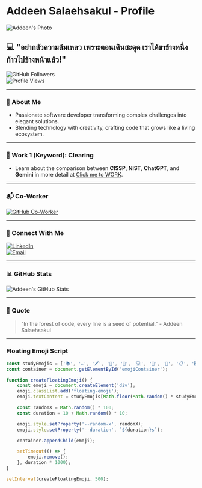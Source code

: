 # Addeen Salaehsakul - Profile

![Addeen's Photo](https://i.ibb.co/7WwNGMh/IMG-4579.jpg)

## 💻 "อย่ากลัวความล้มเหลว เพราะตอนเดินสะดุด เราได้ขาข้างหนึ่งก้าวไปข้างหน้าแล้ว!"

![GitHub Followers](https://img.shields.io/github/followers/addeen?style=social)  
![Profile Views](https://komarev.com/ghpvc/?username=addeen&color=green)

---

### 🌿 About Me
- Passionate software developer transforming complex challenges into elegant solutions.
- Blending technology with creativity, crafting code that grows like a living ecosystem.

---

### 🔑 Work 1 (Keyword): **Clearing**
- Learn about the comparison between **CISSP**, **NIST**, **ChatGPT**, and **Gemini** in more detail at [Click me to WORK](keyword.html).

---

### 📬 Co-Worker
[![GitHub Co-Worker](https://img.shields.io/badge/GitHub-IsNName-green?style=for-the-badge&logo=github)](https://isnname.github.io)

---

### 🌱 Connect With Me
[![LinkedIn](https://img.shields.io/badge/LinkedIn-Connect-blue?style=for-the-badge&logo=linkedin)](https://linkedin.com/in/addeen)  
[![Email](https://img.shields.io/badge/Email-Contact-red?style=for-the-badge&logo=gmail)](mailto:addeen.s@ku.th)

---

### 📊 GitHub Stats
![Addeen's GitHub Stats](https://github-readme-stats.vercel.app/api?username=addeen&show_icons=true&theme=radical)

---

### 🌟 Quote
> "In the forest of code, every line is a seed of potential." - Addeen Salaehsakul

---

### Floating Emoji Script
```javascript
const studyEmojis = ['📚', '✏️', '🖊️', '📝', '🧠', '💻', '📖', '🔬', '📋', '🖥️'];
const container = document.getElementById('emojiContainer');

function createFloatingEmoji() {
    const emoji = document.createElement('div');
    emoji.classList.add('floating-emoji');
    emoji.textContent = studyEmojis[Math.floor(Math.random() * studyEmojis.length)];

    const randomX = Math.random() * 100;
    const duration = 10 + Math.random() * 10;

    emoji.style.setProperty('--random-x', randomX);
    emoji.style.setProperty('--duration', `${duration}s`);

    container.appendChild(emoji);

    setTimeout(() => {
        emoji.remove();
    }, duration * 1000);
}

setInterval(createFloatingEmoji, 500);
